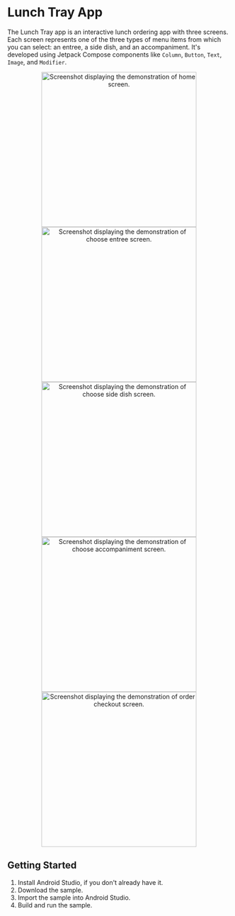 Lunch Tray App
==================================

The Lunch Tray app is an interactive lunch ordering app with three screens. Each screen represents one of the three types of menu items from which you can select: an entree, a side dish, and an accompaniment.
It's developed using Jetpack Compose components like ```Column```, ```Button```, ```Text```, ```Image```, and ```Modifier```.

<p align="center">
  <img src="./asset-docs/demo.png" width="350px" alt="Screenshot displaying the demonstration of home screen.">
  <img src="./asset-docs/demo2.png" width="350px" alt="Screenshot displaying the demonstration of choose entree screen.">
  <img src="./asset-docs/demo3.png" width="350px" alt="Screenshot displaying the demonstration of choose side dish screen.">
  <img src="./asset-docs/demo4.png" width="350px" alt="Screenshot displaying the demonstration of choose accompaniment screen.">
  <img src="./asset-docs/demo5.png" width="350px" alt="Screenshot displaying the demonstration of order checkout screen.">
</p>

Getting Started
---------------
1. Install Android Studio, if you don't already have it.
2. Download the sample.
3. Import the sample into Android Studio.
4. Build and run the sample.
